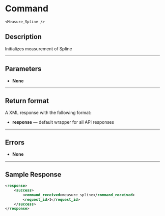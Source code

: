 # Command

    <Measure_Spline />

## Description

Initializes measurement of Spline

***

## Parameters
- **None**

***

## Return format
A XML response with the following format:

- **response** — default wrapper for all API responses

***

## Errors
- **None**
 
***

## Sample Response
```xml
<response>
	<success>
		<command_received>measure_spline</command_received>
		<request_id>1</request_id>
	</success>
</response>
```

